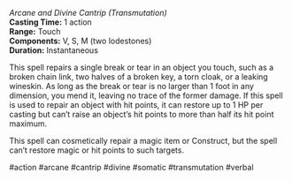 *Arcane and Divine Cantrip (Transmutation)*    
**Casting Time:** 1 action    
**Range:** Touch  
**Components:** V, S, M (two lodestones)  
**Duration:** Instantaneous

This spell repairs a single break or tear in an object you touch, such as a broken chain link, two halves of a broken key, a torn cloak, or a leaking wineskin. As long as the break or tear is no larger than 1 foot in any dimension, you mend it, leaving no trace of the former damage. If this spell is used to repair an object with hit points, it can restore up to 1 HP per casting but can’t raise an object’s hit points to more than half its hit point maximum.

This spell can cosmetically repair a magic item or Construct, but the spell can’t restore magic or hit points to such targets.

#action #arcane #cantrip #divine #somatic #transmutation #verbal
